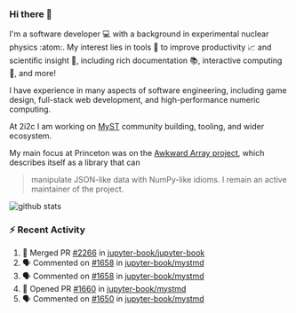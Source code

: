 ### Hi there 👋 

I'm a software developer 💻 with a background in experimental nuclear physics :atom:. My interest lies in tools :wrench: to improve productivity :chart_with_upwards_trend: and scientific insight :telescope:, including rich documentation 📚, interactive computing 🧮, and more! 

I have experience in many aspects of software engineering, including game design, full-stack web development, and high-performance numeric computing. 

At 2i2c I am working on [MyST](https://github.com/jupyter-book/mystmd) community building, tooling, and wider ecosystem. 

My main focus at Princeton was on the [Awkward Array project](awkward-array.org/), which describes itself as a library that can 
> manipulate JSON-like data with NumPy-like idioms. I remain an active maintainer of the project. 

![github stats](https://github-readme-stats.vercel.app/api?username=agoose77&show_icons=true&hide_rank=true&hide_title=true&bg_color=30,e76445,904e95&text_color=efe3ec&icon_color=efe3ec)
<!--
**agoose77/agoose77** is a ✨ _special_ ✨ repository because its `README.md` (this file) appears on your GitHub profile.

Here are some ideas to get you started:

- 🔭 I’m currently working on ...
- 🌱 I’m currently learning ...
- 👯 I’m looking to collaborate on ...
- 🤔 I’m looking for help with ...
- 💬 Ask me about ...
- 📫 How to reach me: ...
- 😄 Pronouns: ...
- ⚡ Fun fact: ...
-->

### :zap: Recent Activity

<!--START_SECTION:activity-->
1. 🎉 Merged PR [#2266](https://github.com/jupyter-book/jupyter-book/pull/2266) in [jupyter-book/jupyter-book](https://github.com/jupyter-book/jupyter-book)
2. 🗣 Commented on [#1658](https://github.com/jupyter-book/mystmd/pull/1658#issuecomment-2488333439) in [jupyter-book/mystmd](https://github.com/jupyter-book/mystmd)
3. 🗣 Commented on [#1658](https://github.com/jupyter-book/mystmd/pull/1658#issuecomment-2488328363) in [jupyter-book/mystmd](https://github.com/jupyter-book/mystmd)
4. 💪 Opened PR [#1660](https://github.com/jupyter-book/mystmd/pull/1660) in [jupyter-book/mystmd](https://github.com/jupyter-book/mystmd)
5. 🗣 Commented on [#1650](https://github.com/jupyter-book/mystmd/pull/1650#issuecomment-2488223367) in [jupyter-book/mystmd](https://github.com/jupyter-book/mystmd)
<!--END_SECTION:activity-->
